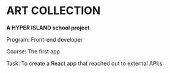 # ART COLLECTION

**A HYPER ISLAND school project**

Program: Front-end developer

Course: The first app

Task: To create a React app that reached out to external API:s.

